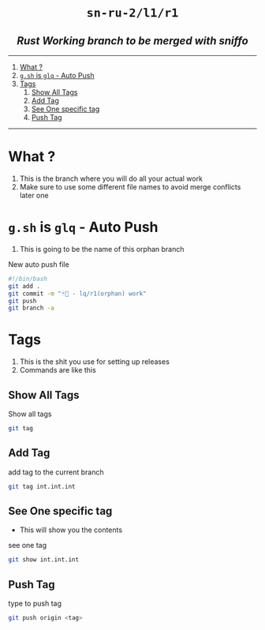 <h1 align="center"><code>sn-ru-2/l1/r1</code></h1>
<h2 align="center"><i> Rust Working branch to be merged with sniffo </i></h2>

----
1. [What ?](#what-)
2. [`g.sh` is `glq` - Auto Push](#gsh-is-glq---auto-push)
3. [Tags](#tags)
   1. [Show All Tags](#show-all-tags)
   2. [Add Tag](#add-tag)
   3. [See One specific tag](#see-one-specific-tag)
   4. [Push Tag](#push-tag)

----

# What ?

1. This is the branch where you will do all your actual work 
2. Make sure to use some different file names to avoid merge conflicts later one 

# `g.sh` is `glq` - Auto Push

1. This is going to be the name of this orphan branch 

New auto push file

```sh 
#!/bin/bash 
git add .
git commit -m "🃏🦀 - lq/r1(orphan) work"
git push 
git branch -a 
```

# Tags 

1. This is the shit you use for setting up releases 
2. Commands are like this 


## Show All Tags

Show all tags 
```sh 
git tag 
```
## Add Tag 

add tag to the current branch 
```sh 
git tag int.int.int 
```
## See One specific tag
- This will show you the contents 

see one tag 
```sh
git show int.int.int
```

## Push Tag 

type to push tag 
```sh 
git push origin <tag>
```


